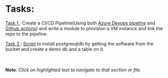 # Tasks:

[ Task 1 ](https://github.com/Naveen-Yerravarpau-Modak/Tachyons-Gratis-Tasks_Naveen/tree/main/Task-1_CI-CD-Terraform): Create a CI/CD Pipeline(Using both [Azure Devops pipeline](https://github.com/Naveen-Yerravarpau-Modak/Tachyons-Gratis-Tasks_Naveen/tree/main/Task-1_CI-CD-Terraform#git-repo-in-azure-devops) and [Github actions](https://github.com/Naveen-Yerravarpau-Modak/Tachyons-Gratis-Tasks_Naveen/tree/main/Task-1_CI-CD-Terraform#terraform-ci-using-github-actions)) and write a module to provision a VM instance and link the repo to the pipeline.

[ Task 2 ](https://github.com/Naveen-Yerravarpau-Modak/Tachyons-Gratis-Tasks_Naveen/tree/main/Task-2_Postgres-installation-script) : [Script](https://github.com/Naveen-Yerravarpau-Modak/Tachyons-Gratis-Tasks_Naveen/blob/main/Task-2_Postgres-installation-script/postgres_script.sh) to install postgresqldb by getting the software from the bucket and create a demo db and a table on it.


<br></br>
**Note**: _Click on highlighted text to navigate to that section or file._